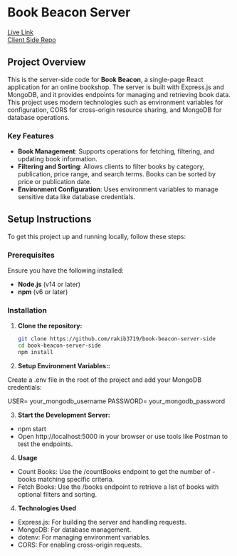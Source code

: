 # Book Beacon Server

[Live Link](https://book-beacon-188a6.web.app/)  
[Client Side Repo](https://github.com/rakib3719/book-beacon-client-side)

## Project Overview

This is the server-side code for **Book Beacon**, a single-page React application for an online bookshop. The server is built with Express.js and MongoDB, and it provides endpoints for managing and retrieving book data. This project uses modern technologies such as environment variables for configuration, CORS for cross-origin resource sharing, and MongoDB for database operations.

### Key Features

- **Book Management**: Supports operations for fetching, filtering, and updating book information.
- **Filtering and Sorting**: Allows clients to filter books by category, publication, price range, and search terms. Books can be sorted by price or publication date.
- **Environment Configuration**: Uses environment variables to manage sensitive data like database credentials.

## Setup Instructions

To get this project up and running locally, follow these steps:

### Prerequisites

Ensure you have the following installed:
- **Node.js** (v14 or later)
- **npm** (v6 or later)

### Installation

1. **Clone the repository:**

   ```bash
   git clone https://github.com/rakib3719/book-beacon-server-side
   cd book-beacon-server-side
   npm install

2. **Setup Environment Variables::**

Create a .env file in the root of the project and add your MongoDB credentials:

USER= your_mongodb_username
PASSWORD= your_mongodb_password

3. **Start the Development Server:**

- npm start
- Open http://localhost:5000 in your browser or use tools like Postman to test the endpoints.

4. **Usage**

- Count Books: Use the /countBooks endpoint to get the number of - books matching specific criteria.
- Fetch Books: Use the /books endpoint to retrieve a list of books with optional filters and sorting.

4. **Technologies Used**

- Express.js: For building the server and handling requests.
- MongoDB: For database management.
- dotenv: For managing environment variables.
- CORS: For enabling cross-origin requests.




